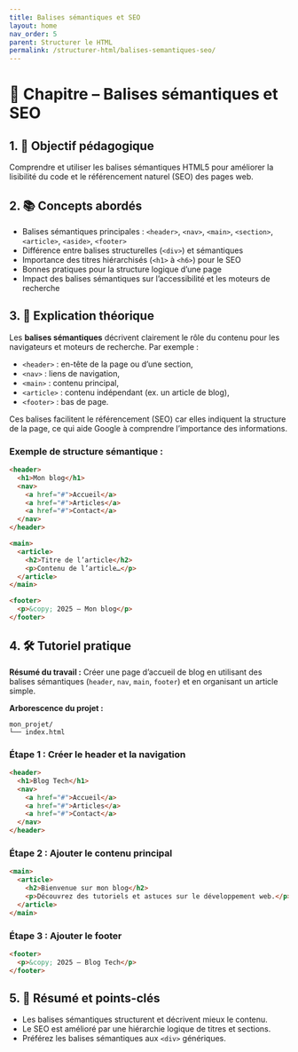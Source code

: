 ```yaml
---
title: Balises sémantiques et SEO
layout: home
nav_order: 5
parent: Structurer le HTML
permalink: /structurer-html/balises-semantiques-seo/
---
```


# 📘 Chapitre – Balises sémantiques et SEO

## 1. 🎯 Objectif pédagogique

Comprendre et utiliser les balises sémantiques HTML5 pour améliorer la lisibilité du code et le référencement naturel (SEO) des pages web.

## 2. 📚 Concepts abordés

* Balises sémantiques principales : `<header>`, `<nav>`, `<main>`, `<section>`, `<article>`, `<aside>`, `<footer>`
* Différence entre balises structurelles (`<div>`) et sémantiques
* Importance des titres hiérarchisés (`<h1>` à `<h6>`) pour le SEO
* Bonnes pratiques pour la structure logique d’une page
* Impact des balises sémantiques sur l’accessibilité et les moteurs de recherche

## 3. 🧠 Explication théorique

Les **balises sémantiques** décrivent clairement le rôle du contenu pour les navigateurs et moteurs de recherche. Par exemple :

* `<header>` : en-tête de la page ou d’une section,
* `<nav>` : liens de navigation,
* `<main>` : contenu principal,
* `<article>` : contenu indépendant (ex. un article de blog),
* `<footer>` : bas de page.

Ces balises facilitent le référencement (SEO) car elles indiquent la structure de la page, ce qui aide Google à comprendre l’importance des informations.

### Exemple de structure sémantique :

```html
<header>
  <h1>Mon blog</h1>
  <nav>
    <a href="#">Accueil</a>
    <a href="#">Articles</a>
    <a href="#">Contact</a>
  </nav>
</header>

<main>
  <article>
    <h2>Titre de l’article</h2>
    <p>Contenu de l’article…</p>
  </article>
</main>

<footer>
  <p>&copy; 2025 – Mon blog</p>
</footer>
```

## 4. 🛠 Tutoriel pratique

**Résumé du travail :**
Créer une page d’accueil de blog en utilisant des balises sémantiques (`header`, `nav`, `main`, `footer`) et en organisant un article simple.

**Arborescence du projet :**

```
mon_projet/
└── index.html
```

### **Étape 1 : Créer le header et la navigation**

```html
<header>
  <h1>Blog Tech</h1>
  <nav>
    <a href="#">Accueil</a>
    <a href="#">Articles</a>
    <a href="#">Contact</a>
  </nav>
</header>
```

### **Étape 2 : Ajouter le contenu principal**

```html
<main>
  <article>
    <h2>Bienvenue sur mon blog</h2>
    <p>Découvrez des tutoriels et astuces sur le développement web.</p>
  </article>
</main>
```

### **Étape 3 : Ajouter le footer**

```html
<footer>
  <p>&copy; 2025 – Blog Tech</p>
</footer>
```

## 5. 🧾 Résumé et points-clés

* Les balises sémantiques structurent et décrivent mieux le contenu.
* Le SEO est amélioré par une hiérarchie logique de titres et sections.
* Préférez les balises sémantiques aux `<div>` génériques.

